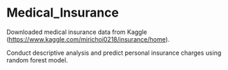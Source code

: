# Medical_Insurance
Downloaded medical insurance data from Kaggle (https://www.kaggle.com/mirichoi0218/insurance/home).

Conduct descriptive analysis and predict personal insurance charges using random forest model.
